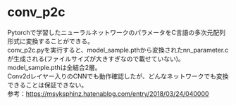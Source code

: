 # conv_p2c
Pytorchで学習したニューラルネットワークのパラメータをC言語の多次元配列形式に変換することができる。  
conv_p2c.pyを実行すると、model_sample.pthから変換されたnn_parameter.cが生成される(ファイルサイズが大きすぎなので載せていない)。  
model_sample.pthは全結合2層。  
Conv2dレイヤー入りのCNNでも動作確認したが、どんなネットワークでも変換できることは保証できない。  
参考：https://msyksphinz.hatenablog.com/entry/2018/03/24/040000
